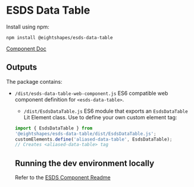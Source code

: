 # ESDS Data Table
Install using npm:
```
npm install @eightshapes/esds-data-table
```

[Component Doc](./documentation/esds-data-table-docs.md)

## Outputs
The package contains:
* `/dist/esds-data-table-web-component.js`
ES6 compatible web component definition for `<esds-data-table>`.

  * `/dist/EsdsDataTable.js`
  ES6 module that exports an `EsdsDataTable` Lit Element class. Use to define your own custom element tag:
  ```js
  import { EsdsDataTable } from
  '@eightshapes/esds-data-table/dist/EsdsDataTable.js';
  customElements.define('aliased-data-table', EsdsDataTable);
  // Creates <aliased-data-table> tag
    ```

    ## Running the dev environment locally
    Refer to the [ESDS Component Readme](../README.md)